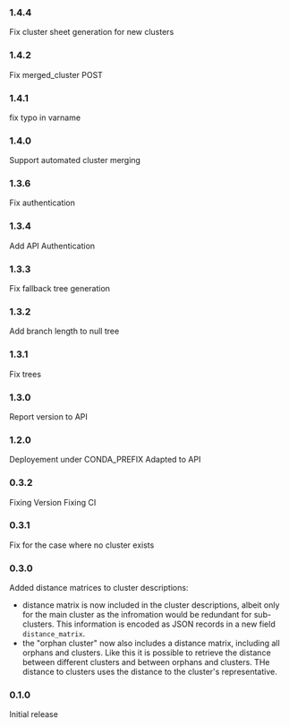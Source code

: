 ### 1.4.4

Fix cluster sheet generation for new clusters

### 1.4.2

Fix merged_cluster POST

### 1.4.1

fix typo in varname

### 1.4.0

Support automated cluster merging

### 1.3.6

Fix authentication

### 1.3.4

Add API Authentication

### 1.3.3

Fix fallback tree generation

### 1.3.2

Add branch length to null tree

### 1.3.1

Fix trees

### 1.3.0

Report version to API

### 1.2.0

Deployement under CONDA_PREFIX
Adapted to API

### 0.3.2

Fixing Version
Fixing CI

### 0.3.1

Fix for the case where no cluster exists

### 0.3.0

Added distance matrices to cluster descriptions:

- distance matrix is now included in the cluster descriptions, albeit only for the main cluster as the infromation would be redundant for sub-clusters. This information is encoded as JSON records in a new field `distance_matrix`.
- the "orphan cluster" now also includes a distance matrix, including all orphans and clusters. Like this it is possible to retrieve the distance between different clusters and between orphans and clusters. THe distance to clusters uses the distance to the cluster's representative.

### 0.1.0

Initial release

